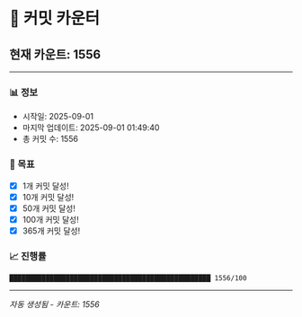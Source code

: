 # 🔢 커밋 카운터

## 현재 카운트: 1556

---

### 📊 정보
- 시작일: 2025-09-01
- 마지막 업데이트: 2025-09-01 01:49:40
- 총 커밋 수: 1556

### 🎯 목표
- [x] 1개 커밋 달성!
- [x] 10개 커밋 달성!
- [x] 50개 커밋 달성!
- [x] 100개 커밋 달성!
- [x] 365개 커밋 달성!

### 📈 진행률
```
██████████████████████████████████████████████████ 1556/100
```

---
*자동 생성됨 - 카운트: 1556*
